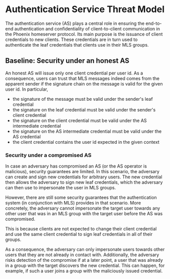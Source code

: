# Authentication Service Threat Model

The authentication service (AS) plays a central role in ensuring the end-to-end authentication and confidentiality of client-to-client communication in the Phoenix homeserver protocol. Its main purpose is the issuance of client credentials to new clients. These credentials are in turn used to authenticate the leaf credentials that clients use in their MLS groups.

## Baseline: Security under an honest AS

An honest AS will issue only one client credential per user id. As a consequence, users can trust that MLS messages indeed comes from the apparent sender if the signature chain on the message is valid for the given user id. In particular,

- the signature of the message must be valid under the sender's leaf credential
- the signature on the leaf credential must be valid under the sender's client credential
- the signature on the client credential must be valid under the AS intermediate credential
- the signature on the AS intermediate credential must be valid under the AS credential
- the client credential contains the user id expected in the given context

### Security under a compromised AS

In case an adversary has compromised an AS (or the AS operator is malicious), security guarantees are limited. In this scenario, the adversary can create and sign new credentials for arbitrary users. The new credential then allows the adversary to sign new leaf credentials, which the adversary can then use to impersonate the user in MLS groups.

However, there are still some security guarantees that the authentication system (in conjunction with MLS) provides in that scenario. More concretely, the adversary cannot impersonate the target user towards any other user that was in an MLS group with the target user before the AS was compromised.

This is because clients are not expected to change their client credential and use the same client credential to sign leaf credentials in all of their groups.

As a consequence, the adversary can only impersonate users towards other users that they are not already in contact with. Additionally, the adversary risks detection of the compromise if at a later point, a user that was already in a group with the target discovers the new credential. This can happen, for example, if such a user joins a group with the maliciously issued credential.
